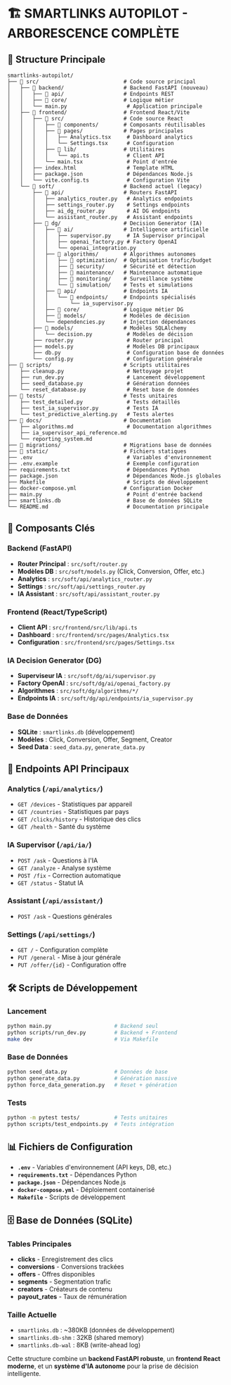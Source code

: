 # 🏗️ SMARTLINKS AUTOPILOT - ARBORESCENCE COMPLÈTE

## 📁 Structure Principale

```
smartlinks-autopilot/
├── 📁 src/                           # Code source principal
│   ├── 📁 backend/                   # Backend FastAPI (nouveau)
│   │   ├── 📁 api/                   # Endpoints REST
│   │   ├── 📁 core/                  # Logique métier
│   │   └── main.py                   # Application principale
│   ├── 📁 frontend/                  # Frontend React/Vite
│   │   ├── 📁 src/                   # Code source React
│   │   │   ├── 📁 components/        # Composants réutilisables
│   │   │   ├── 📁 pages/             # Pages principales
│   │   │   │   ├── Analytics.tsx     # Dashboard analytics
│   │   │   │   └── Settings.tsx      # Configuration
│   │   │   ├── 📁 lib/               # Utilitaires
│   │   │   │   └── api.ts            # Client API
│   │   │   └── main.tsx              # Point d'entrée
│   │   ├── index.html                # Template HTML
│   │   ├── package.json              # Dépendances Node.js
│   │   └── vite.config.ts            # Configuration Vite
│   └── 📁 soft/                      # Backend actuel (legacy)
│       ├── 📁 api/                   # Routers FastAPI
│       │   ├── analytics_router.py   # Analytics endpoints
│       │   ├── settings_router.py    # Settings endpoints
│       │   ├── ai_dg_router.py       # AI DG endpoints
│       │   └── assistant_router.py   # Assistant endpoints
│       ├── 📁 dg/                    # Decision Generator (IA)
│       │   ├── 📁 ai/                # Intelligence artificielle
│       │   │   ├── supervisor.py     # IA Supervisor principal
│       │   │   ├── openai_factory.py # Factory OpenAI
│       │   │   └── openai_integration.py
│       │   ├── 📁 algorithms/        # Algorithmes autonomes
│       │   │   ├── 📁 optimization/  # Optimisation trafic/budget
│       │   │   ├── 📁 security/      # Sécurité et détection
│       │   │   ├── 📁 maintenance/   # Maintenance automatique
│       │   │   ├── 📁 monitoring/    # Surveillance système
│       │   │   └── 📁 simulation/    # Tests et simulations
│       │   ├── 📁 api/               # Endpoints IA
│       │   │   └── 📁 endpoints/     # Endpoints spécialisés
│       │   │       └── ia_supervisor.py
│       │   ├── 📁 core/              # Logique métier DG
│       │   ├── 📁 models/            # Modèles de décision
│       │   └── dependencies.py      # Injection dépendances
│       ├── 📁 models/                # Modèles SQLAlchemy
│       │   └── decision.py           # Modèles de décision
│       ├── router.py                 # Router principal
│       ├── models.py                 # Modèles DB principaux
│       ├── db.py                     # Configuration base de données
│       └── config.py                 # Configuration générale
├── 📁 scripts/                       # Scripts utilitaires
│   ├── cleanup.py                    # Nettoyage projet
│   ├── run_dev.py                    # Lancement développement
│   ├── seed_database.py              # Génération données
│   └── reset_database.py             # Reset base de données
├── 📁 tests/                         # Tests unitaires
│   ├── test_detailed.py              # Tests détaillés
│   ├── test_ia_supervisor.py         # Tests IA
│   └── test_predictive_alerting.py   # Tests alertes
├── 📁 docs/                          # Documentation
│   ├── algorithms.md                 # Documentation algorithmes
│   ├── ia_supervisor_api_reference.md
│   └── reporting_system.md
├── 📁 migrations/                    # Migrations base de données
├── 📁 static/                        # Fichiers statiques
├── .env                              # Variables d'environnement
├── .env.example                      # Exemple configuration
├── requirements.txt                  # Dépendances Python
├── package.json                      # Dépendances Node.js globales
├── Makefile                          # Scripts de développement
├── docker-compose.yml               # Configuration Docker
├── main.py                           # Point d'entrée backend
├── smartlinks.db                     # Base de données SQLite
└── README.md                         # Documentation principale
```

## 🎯 Composants Clés

### **Backend (FastAPI)**
- **Router Principal** : `src/soft/router.py`
- **Modèles DB** : `src/soft/models.py` (Click, Conversion, Offer, etc.)
- **Analytics** : `src/soft/api/analytics_router.py`
- **Settings** : `src/soft/api/settings_router.py`
- **IA Assistant** : `src/soft/api/assistant_router.py`

### **Frontend (React/TypeScript)**
- **Client API** : `src/frontend/src/lib/api.ts`
- **Dashboard** : `src/frontend/src/pages/Analytics.tsx`
- **Configuration** : `src/frontend/src/pages/Settings.tsx`

### **IA Decision Generator (DG)**
- **Superviseur IA** : `src/soft/dg/ai/supervisor.py`
- **Factory OpenAI** : `src/soft/dg/ai/openai_factory.py`
- **Algorithmes** : `src/soft/dg/algorithms/*/`
- **Endpoints IA** : `src/soft/dg/api/endpoints/ia_supervisor.py`

### **Base de Données**
- **SQLite** : `smartlinks.db` (développement)
- **Modèles** : Click, Conversion, Offer, Segment, Creator
- **Seed Data** : `seed_data.py`, `generate_data.py`

## 🔗 Endpoints API Principaux

### **Analytics** (`/api/analytics/`)
- `GET /devices` - Statistiques par appareil
- `GET /countries` - Statistiques par pays
- `GET /clicks/history` - Historique des clics
- `GET /health` - Santé du système

### **IA Supervisor** (`/api/ia/`)
- `POST /ask` - Questions à l'IA
- `GET /analyze` - Analyse système
- `POST /fix` - Correction automatique
- `GET /status` - Statut IA

### **Assistant** (`/api/assistant/`)
- `POST /ask` - Questions générales

### **Settings** (`/api/settings/`)
- `GET /` - Configuration complète
- `PUT /general` - Mise à jour générale
- `PUT /offer/{id}` - Configuration offre

## 🛠️ Scripts de Développement

### **Lancement**
```bash
python main.py                    # Backend seul
python scripts/run_dev.py         # Backend + Frontend
make dev                          # Via Makefile
```

### **Base de Données**
```bash
python seed_data.py               # Données de base
python generate_data.py           # Génération massive
python force_data_generation.py   # Reset + génération
```

### **Tests**
```bash
python -m pytest tests/           # Tests unitaires
python scripts/test_endpoints.py  # Tests intégration
```

## 📊 Fichiers de Configuration

- **`.env`** - Variables d'environnement (API keys, DB, etc.)
- **`requirements.txt`** - Dépendances Python
- **`package.json`** - Dépendances Node.js
- **`docker-compose.yml`** - Déploiement containerisé
- **`Makefile`** - Scripts de développement

## 🗄️ Base de Données (SQLite)

### **Tables Principales**
- **clicks** - Enregistrement des clics
- **conversions** - Conversions trackées
- **offers** - Offres disponibles
- **segments** - Segmentation trafic
- **creators** - Créateurs de contenu
- **payout_rates** - Taux de rémunération

### **Taille Actuelle**
- `smartlinks.db` : ~380KB (données de développement)
- `smartlinks.db-shm` : 32KB (shared memory)
- `smartlinks.db-wal` : 8KB (write-ahead log)

Cette structure combine un **backend FastAPI robuste**, un **frontend React moderne**, et un **système d'IA autonome** pour la prise de décision intelligente.
